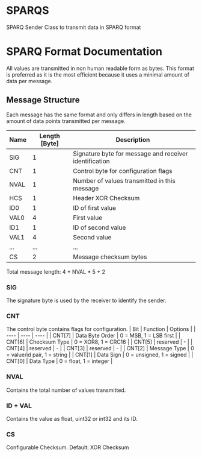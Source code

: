 # SPARQS
SPARQ Sender Class to transmit data in SPARQ format


# SPARQ Format Documentation
All values are transmitted in non human readable form as bytes. This format is preferred as it is the most efficient because it uses a minimal amount of data per message.

## Message Structure
Each message has the same format and only differs in length based on the amount of data points transmitted per message.

| Name | Length [Byte] | Description |
| ---- | ---- | ---- |
| SIG | 1 | Signature byte for message and receiver identification |
| CNT | 1 | Control byte for configuration flags |
| NVAL | 1 | Number of values transmitted in this message |
| HCS | 1 | Header XOR Checksum |
| ID0 | 1 | ID of first value | 
| VAL0 | 4 | First value |
| ID1 | 1 | ID of second value |
| VAL1 | 4 | Second value |
| ... | ... | ... |
| CS | 2 | Message checksum bytes |

Total message length: 4 + NVAL * 5 + 2

### SIG
The signature byte is used by the receiver to identify the sender.
### CNT
The control byte contains flags for configuration.
| Bit | Function | Options |
| ---- | ---- | ---- |
| CNT[7] | Data Byte Order | 0 = MSB, 1 = LSB first |
| CNT[6] | Checksum Type | 0 = XOR8, 1 = CRC16 |
| CNT[5] | reserved | - |
| CNT[4] | reserved | - |
| CNT[3] | reserved | - |
| CNT[2] | Message Type | 0 = value/id pair, 1 = string |
| CNT[1] | Data Sign | 0 = unsigned, 1 = signed |
| CNT[0] | Data Type | 0 = float, 1 = integer |
### NVAL
Contains the total number of values transmitted.
### ID + VAL
Contains the value as float, uint32 or int32 and its ID.
### CS
Configurable Checksum. Default: XOR Checksum
